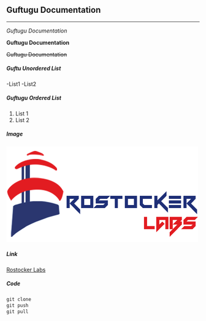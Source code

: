 ## Guftugu Documentation
-----------------------

*Guftugu Documentation*

**Guftugu Documentation**

~~Guftugu Documentation~~

##### Guftu Unordered List

-List1
-List2

##### Guftugu Ordered List

1. List 1
2. List 2

##### Image

![Image Title](500-300-logo.png)

##### Link

[Rostocker Labs](http://rostockerlabs.com)

##### Code

```
git clone
git push
git pull
```


